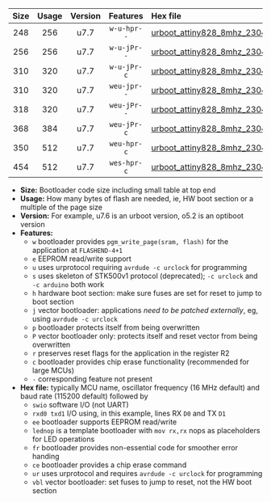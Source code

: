 |Size|Usage|Version|Features|Hex file|
|:-:|:-:|:-:|:-:|:--|
|248|256|u7.7|`w-u-hpr--`|[urboot_attiny828_8mhz_230400bps_swio_rxc2_txc3_lednop_ur.hex](https://raw.githubusercontent.com/stefanrueger/urboot.hex/main/mcus/attiny828/fcpu_8mhz/230400_bps/urboot_attiny828_8mhz_230400bps_swio_rxc2_txc3_lednop_ur.hex)|
|256|256|u7.7|`w-u-jPr--`|[urboot_attiny828_8mhz_230400bps_swio_rxc2_txc3_ur_vbl.hex](https://raw.githubusercontent.com/stefanrueger/urboot.hex/main/mcus/attiny828/fcpu_8mhz/230400_bps/urboot_attiny828_8mhz_230400bps_swio_rxc2_txc3_ur_vbl.hex)|
|310|320|u7.7|`w-u-jPr-c`|[urboot_attiny828_8mhz_230400bps_swio_rxc2_txc3_lednop_fr_ce_ur_vbl.hex](https://raw.githubusercontent.com/stefanrueger/urboot.hex/main/mcus/attiny828/fcpu_8mhz/230400_bps/urboot_attiny828_8mhz_230400bps_swio_rxc2_txc3_lednop_fr_ce_ur_vbl.hex)|
|310|320|u7.7|`weu-jpr--`|[urboot_attiny828_8mhz_230400bps_swio_rxc2_txc3_ee_lednop_ur_vbl.hex](https://raw.githubusercontent.com/stefanrueger/urboot.hex/main/mcus/attiny828/fcpu_8mhz/230400_bps/urboot_attiny828_8mhz_230400bps_swio_rxc2_txc3_ee_lednop_ur_vbl.hex)|
|318|320|u7.7|`weu-jPr--`|[urboot_attiny828_8mhz_230400bps_swio_rxc2_txc3_ee_ur_vbl.hex](https://raw.githubusercontent.com/stefanrueger/urboot.hex/main/mcus/attiny828/fcpu_8mhz/230400_bps/urboot_attiny828_8mhz_230400bps_swio_rxc2_txc3_ee_ur_vbl.hex)|
|368|384|u7.7|`weu-jPr-c`|[urboot_attiny828_8mhz_230400bps_swio_rxc2_txc3_ee_lednop_fr_ce_ur_vbl.hex](https://raw.githubusercontent.com/stefanrueger/urboot.hex/main/mcus/attiny828/fcpu_8mhz/230400_bps/urboot_attiny828_8mhz_230400bps_swio_rxc2_txc3_ee_lednop_fr_ce_ur_vbl.hex)|
|350|512|u7.7|`weu-hpr-c`|[urboot_attiny828_8mhz_230400bps_swio_rxc2_txc3_ee_lednop_fr_ce_ur.hex](https://raw.githubusercontent.com/stefanrueger/urboot.hex/main/mcus/attiny828/fcpu_8mhz/230400_bps/urboot_attiny828_8mhz_230400bps_swio_rxc2_txc3_ee_lednop_fr_ce_ur.hex)|
|454|512|u7.7|`wes-hpr-c`|[urboot_attiny828_8mhz_230400bps_swio_rxc2_txc3_ee_lednop_fr_ce.hex](https://raw.githubusercontent.com/stefanrueger/urboot.hex/main/mcus/attiny828/fcpu_8mhz/230400_bps/urboot_attiny828_8mhz_230400bps_swio_rxc2_txc3_ee_lednop_fr_ce.hex)|

- **Size:** Bootloader code size including small table at top end
- **Usage:** How many bytes of flash are needed, ie, HW boot section or a multiple of the page size
- **Version:** For example, u7.6 is an urboot version, o5.2 is an optiboot version
- **Features:**
  + `w` bootloader provides `pgm_write_page(sram, flash)` for the application at `FLASHEND-4+1`
  + `e` EEPROM read/write support
  + `u` uses urprotocol requiring `avrdude -c urclock` for programming
  + `s` uses skeleton of STK500v1 protocol (deprecated); `-c urclock` and `-c arduino` both work
  + `h` hardware boot section: make sure fuses are set for reset to jump to boot section
  + `j` vector bootloader: applications *need to be patched externally*, eg, using `avrdude -c urclock`
  + `p` bootloader protects itself from being overwritten
  + `P` vector bootloader only: protects itself and reset vector from being overwritten
  + `r` preserves reset flags for the application in the register R2
  + `c` bootloader provides chip erase functionality (recommended for large MCUs)
  + `-` corresponding feature not present
- **Hex file:** typically MCU name, oscillator frequency (16 MHz default) and baud rate (115200 default) followed by
  + `swio` software I/O (not UART)
  + `rxd0 txd1` I/O using, in this example, lines RX `D0` and TX `D1`
  + `ee` bootloader supports EEPROM read/write
  + `lednop` is a template bootloader with `mov rx,rx` nops as placeholders for LED operations
  + `fr` bootloader provides non-essential code for smoother error handing
  + `ce` bootloader provides a chip erase command
  + `ur` uses urprotocol and requires `avrdude -c urclock` for programming
  + `vbl` vector bootloader: set fuses to jump to reset, not the HW boot section
